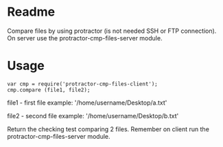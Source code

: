 # Readme

Compare files by using protractor (is not needed SSH or FTP connection). On server use the protractor-cmp-files-server module.

# Usage

    var cmp = require('protractor-cmp-files-client');
    cmp.compare (file1, file2);
    
file1 - first file example:  '/home/username/Desktop/a.txt'

file2 - second file example: '/home/username/Desktop/b.txt'


Return the checking test comparing 2 files. Remember on client run the protractor-cmp-files-server module.
